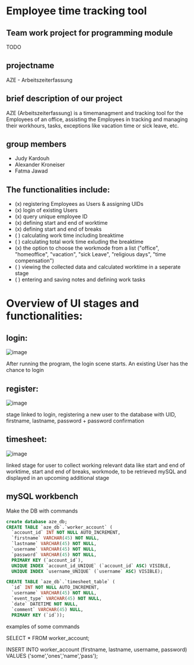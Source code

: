 # Employee time tracking tool
## Team work project for programming module
TODO
## projectname
AZE - Arbeitszeiterfassung

## brief description of our project
AZE (Arbeitszeiterfassung) is a timemanagment and tracking tool for the Employees of an office, assisting the Employees in tracking and managing their workhours, tasks, exceptions like vacation time or sick leave, etc.

## group members
* Judy Kardouh
* Alexander Kroneiser
* Fatma Jawad

## The functionalities include:
* (x) registering Employees as Users & assigning UIDs
* (x) login of existing Users
* (x) query unique employee ID
* (x) defining start and end of worktime
* (x) defining start and end of breaks
* ( ) calculating work time including breaktime
* ( ) calculating total work time exluding the breaktime
* (x) the option to choose the workmode from a list ("office", "homeoffice", "vacation", "sick Leave", "religious days", "time compensation")
* ( ) viewing the collected data and calculated worktime in a seperate stage
* ( ) entering and saving notes and defining work tasks

# Overview of UI stages and functionalities:
## login:
![image](https://user-images.githubusercontent.com/121894511/211634127-f4fe5d2b-052e-48ab-8a47-3a8693dff5a3.png)

After running the program, the login scene starts. An existing User has the chance to login

## register:
![image](https://user-images.githubusercontent.com/121894511/211634355-c5c90e19-1088-47c1-bd70-ecb3ebbcfc72.png)

stage linked to login, registering a new user to the database with UID, firstname, lastname, password + password confirmation

## timesheet:
![image](https://user-images.githubusercontent.com/121894511/211634500-1fe99882-a074-4d51-b2ab-c913ff28e222.png)

linked stage for user to collect working relevant data like start and end of worktime, start and end of breaks, workmode, to be retrieved mySQL and displayed in an upcoming additional stage


## mySQL workbench

Make the DB with commands
~~~~sql
create database aze_db;
CREATE TABLE `aze_db`.`worker_account` (
  `account_id` INT NOT NULL AUTO_INCREMENT,
  `firstname` VARCHAR(45) NOT NULL,
  `lastname` VARCHAR(45) NOT NULL,
  `username` VARCHAR(45) NOT NULL,
  `password` VARCHAR(45) NOT NULL,
  PRIMARY KEY (`account_id`),
  UNIQUE INDEX `account_id_UNIQUE` (`account_id` ASC) VISIBLE,
  UNIQUE INDEX `username_UNIQUE` (`username` ASC) VISIBLE);

CREATE TABLE `aze_db`.`timesheet_table` (
  `id` INT NOT NULL AUTO_INCREMENT,
  `username` VARCHAR(45) NOT NULL,
  `event_type` VARCHAR(45) NOT NULL,
  `date` DATETIME NOT NULL,
  `comment` VARCHAR(45) NULL,
  PRIMARY KEY (`id`));
~~~~
  


examples of some commands  

SELECT * FROM worker_account;

INSERT INTO worker_account (firstname, lastname, username, password) VALUES ('some','ones','name','pass');

